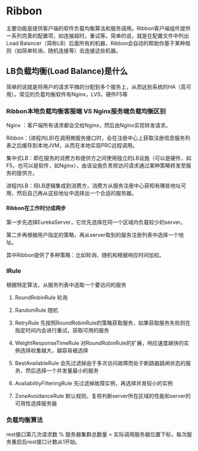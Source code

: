 # Ribbon

主要功能是提供客户端的软件负载均衡算法和服务调用。Ribbon客户端组件提供一系列完善的配置项，如连接超时，重试等。简单的说，就是在配置文件中列出Load Balancer（简称LB）后面所有的机器，Ribbon会自动的帮助你基于某种规则（如简单轮询，随机连接等）去连接这些机器。



## LB负载均衡(Load Balance)是什么

简单的说就是将用户的请求平摊的分配到多个服务上，从而达到系统的HA（高可用）。常见的负载均衡软件有Nginx，LVS，硬件F5等

### Ribbon本地负载均衡客服端 VS Nginx服务端负载均衡区别

Nginx ：客户端所有请求都会交给Nginx，然后由Nginx实现转发请求。

Ribbon：(进程内LB)在调用微服务接口时，会在注册中心上获取注册信息服务列表之后缓存到本地JVM，从而在本地实现PRC远程调用。



集中式LB：即在服务的消费方和提供方之间使用独立的LB设施（可以是硬件，如F5，也可以是软件，如Nginx），由该设施负责把访问请求通过某种策略转发至服务的提供方。

进程内LB：将LB逻辑集成到消费方，消费方从服务注册中心获知有哪些地址可用，然后自己再从这些地址中选择出一个合适的服务器。



#### Ribbon在工作时分成两步

第一步先选择EurekaServer，它优先选择在同一个区域内负载较少的server。

第二步再根据用户指定的策略，再从server取到的服务注册列表中选择一个地址。

其中Ribbon提供了多种策略：比如轮询、随机和根据响应时间加权。



### IRule

根据特定算法，从服务列表中选取一个要访问的服务

1. RoundRobinRule 轮询

2. RandomRule 随机

3. RetryRule 先按照RoundRobinRule的策略获取服务，如果获取服务失败则在指定时间内会进行重试，获取可用的服务

4. WeightResponseTimeRule 对RoundRobinRule的扩展，响应速度越快的实例选择权重越大，越容易被选择

5. BestAvailableRule 会先过滤掉由于多次访问故障而处于断路器跳闸状态的服务，然后选择一个并发量最小的服务

6. AvaliabilityFilteringRule 先过滤掉故障实例，再选择并发较小的实例

7. ZoneAvoidanceRule 默认规则，复核判断server所在区域的性能和server的可用性选择服务器

   

### 负载均衡算法

rest接口第几次请求数 % 服务器集群总数量 = 实际调用服务器位置下标，每次服务重启后rest接口计数从1开始。